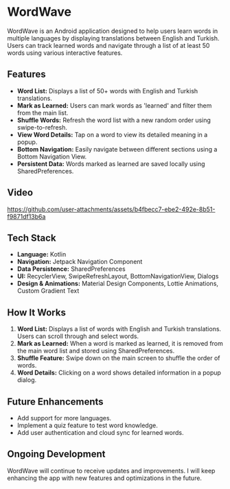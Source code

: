 # WordWave

WordWave is an Android application designed to help users learn words in multiple languages by displaying translations between English and Turkish. Users can track learned words and navigate through a list of at least 50 words using various interactive features.

## Features

- **Word List:** Displays a list of 50+ words with English and Turkish translations.
- **Mark as Learned:** Users can mark words as 'learned' and filter them from the main list.
- **Shuffle Words:** Refresh the word list with a new random order using swipe-to-refresh.
- **View Word Details:** Tap on a word to view its detailed meaning in a popup.
- **Bottom Navigation:** Easily navigate between different sections using a Bottom Navigation View.
- **Persistent Data:** Words marked as learned are saved locally using SharedPreferences.

## Video

https://github.com/user-attachments/assets/b4fbecc7-ebe2-492e-8b51-f9871df13b6a


## Tech Stack

- **Language:** Kotlin
- **Navigation:** Jetpack Navigation Component
- **Data Persistence:** SharedPreferences
- **UI:** RecyclerView, SwipeRefreshLayout, BottomNavigationView, Dialogs
- **Design & Animations:** Material Design Components, Lottie Animations, Custom Gradient Text

## How It Works

1. **Word List:** Displays a list of words with English and Turkish translations. Users can scroll through and select words.
2. **Mark as Learned:** When a word is marked as learned, it is removed from the main word list and stored using SharedPreferences.
3. **Shuffle Feature:** Swipe down on the main screen to shuffle the order of words.
4. **Word Details:** Clicking on a word shows detailed information in a popup dialog.

## Future Enhancements

- Add support for more languages.
- Implement a quiz feature to test word knowledge.
- Add user authentication and cloud sync for learned words.

## Ongoing Development
WordWave will continue to receive updates and improvements. I will keep enhancing the app with new features and optimizations in the future.
